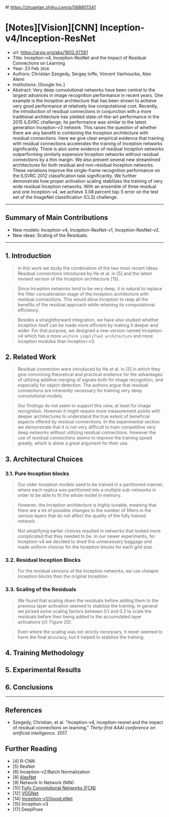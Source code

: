 #! https://zhuanlan.zhihu.com/p/568801341
# [Notes][Vision][CNN] Inception-v4/Inception-ResNet

* url: https://arxiv.org/abs/1602.07261
* Title: Inception-v4, Inception-ResNet and the Impact of Residual Connections on Learning
* Year: 23 Feb `2016`
* Authors: Christian Szegedy, Sergey Ioffe, Vincent Vanhoucke, Alex Alemi
* Institutions: [Google Inc.]
* Abstract: Very deep convolutional networks have been central to the largest advances in image recognition performance in recent years. One example is the Inception architecture that has been shown to achieve very good performance at relatively low computational cost. Recently, the introduction of residual connections in conjunction with a more traditional architecture has yielded state-of-the-art performance in the 2015 ILSVRC challenge; its performance was similar to the latest generation Inception-v3 network. This raises the question of whether there are any benefit in combining the Inception architecture with residual connections. Here we give clear empirical evidence that training with residual connections accelerates the training of Inception networks significantly. There is also some evidence of residual Inception networks outperforming similarly expensive Inception networks without residual connections by a thin margin. We also present several new streamlined architectures for both residual and non-residual Inception networks. These variations improve the single-frame recognition performance on the ILSVRC 2012 classification task significantly. We further demonstrate how proper activation scaling stabilizes the training of very wide residual Inception networks. With an ensemble of three residual and one Inception-v4, we achieve 3.08 percent top-5 error on the test set of the ImageNet classification (CLS) challenge.

----------------------------------------------------------------------------------------------------

## Summary of Main Contributions

* New models: Inception-v4, Inception-ResNet-v1, Inception-ResNet-v2.
* New ideas: Scaling of the Residuals.

----------------------------------------------------------------------------------------------------

## 1. Introduction

> In this work we study the combination of the two most recent ideas: Residual connections introduced by He et al. in  [5] and the latest revised version of the Inception architecture [15].

> Since Inception networks tend to be very deep, it is natural to replace the filter concatenation stage of the Inception architecture with residual connections. This would allow Inception to reap all the benefits of the residual approach while retaining its computational efficiency.

> Besides a straightforward integration, we have also studied whether Inception itself can be made more efficient by making it deeper and wider. For that purpose, we designed a new version named Inception-v4 which has a more `uniform simplified architecture` and more inception modules than Inception-v3.

## 2. Related Work

> Residual connection were introduced by He et al. in [5] in which they give convincing theoretical and practical evidence for the advantages of utilizing additive merging of signals both for image recognition, and especially for object detection. The authors argue that residual connections are inherently necessary for training very deep convolutional models.

> Our findings do not seem to support this view, at least for image recognition. However it might require more measurement points with deeper architectures to understand the true extent of beneficial aspects offered by residual connections. In the experimental section we demonstrate that it is not very difficult to train competitive very deep networks without utilizing residual connections. However the use of residual connections seems to improve the training speed greatly, which is alone a great argument for their use.

## 3. Architectural Choices

### 3.1. Pure Inception blocks

> Our older Inception models used to be trained in a partitioned manner, where each replica was partitioned into a multiple sub-networks in order to be able to fit the whole model in memory.

> However, the Inception architecture is highly tunable, meaning that there are a lot of possible changes to the number of filters in the various layers that do not affect the quality of the fully trained network.

> Not simplifying earlier choices resulted in networks that looked more complicated that they needed to be. In our newer experiments, for Inception-v4 we decided to shed this unnecessary baggage and made uniform choices for the Inception blocks for each grid size.

### 3.2. Residual Inception Blocks

> For the residual versions of the Inception networks, we use cheaper Inception blocks than the original Inception.

### 3.3. Scaling of the Residuals

> We found that scaling down the residuals before adding them to the previous layer activation seemed to stabilize the training. In general we picked some scaling factors between 0.1 and 0.3 to scale the residuals before their being added to the accumulated layer activations (cf. Figure 20).

> Even where the scaling was not strictly necessary, it never seemed to harm the final accuracy, but it helped to stabilize the training.

## 4. Training Methodology

## 5. Experimental Results

## 6. Conclusions

----------------------------------------------------------------------------------------------------

## References

* Szegedy, Christian, et al. "Inception-v4, inception-resnet and the impact of residual connections on learning." *Thirty-first AAAI conference on artificial intelligence*. 2017.

## Further Reading

* [4] R-CNN
* [5] ResNet
* [6] Inception-v2/Batch Normalization
* [8] [AlexNet](https://zhuanlan.zhihu.com/p/565285454)
* [9] Network In Network (NIN)
* [10] [Fully Convolutional Networks (FCN)](https://zhuanlan.zhihu.com/p/561031110)
* [12] [VGGNet](https://zhuanlan.zhihu.com/p/563314926)
* [14] [Inception-v1/GoogLeNet](https://zhuanlan.zhihu.com/p/564141144)
* [15] Inception-v3
* [17] DeepPose
